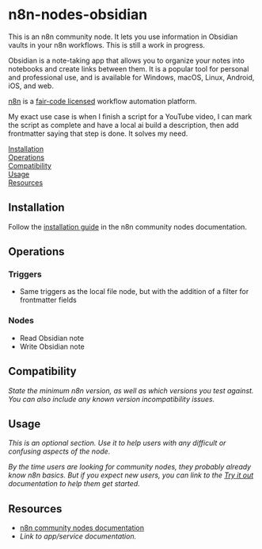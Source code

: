 # n8n-nodes-obsidian

This is an n8n community node. It lets you use information in Obsidian vaults in your n8n workflows. This is still a work in progress. 

Obsidian is a note-taking app that allows you to organize your notes into notebooks and create links between them. It is a popular tool for personal and professional use, and is available for Windows, macOS, Linux, Android, iOS, and web.

[n8n](https://n8n.io/) is a [fair-code licensed](https://docs.n8n.io/reference/license/) workflow automation platform.

My exact use case is when I finish a script for a YouTube video, I can mark the script as complete and have a local ai build a description, then add frontmatter saying that step is done. It solves my need. 

[Installation](#installation)  
[Operations](#operations)  
[Compatibility](#compatibility)  
[Usage](#usage)  <!-- delete if not using this section -->  
[Resources](#resources)  

## Installation

Follow the [installation guide](https://docs.n8n.io/integrations/community-nodes/installation/) in the n8n community nodes documentation.

## Operations

### Triggers
- Same triggers as the local file node, but with the addition of a filter for frontmatter fields

### Nodes
- Read Obsidian note
- Write Obsidian note


## Compatibility

_State the minimum n8n version, as well as which versions you test against. You can also include any known version incompatibility issues._

## Usage

_This is an optional section. Use it to help users with any difficult or confusing aspects of the node._

_By the time users are looking for community nodes, they probably already know n8n basics. But if you expect new users, you can link to the [Try it out](https://docs.n8n.io/try-it-out/) documentation to help them get started._

## Resources

* [n8n community nodes documentation](https://docs.n8n.io/integrations/community-nodes/)
* _Link to app/service documentation._



